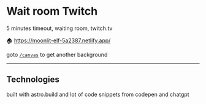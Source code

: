 # Wait room Twitch

5 minutes timeout, waiting room, twitch.tv

🏠 https://moonlit-elf-5a2387.netlify.app/

goto [`/canvas`](https://moonlit-elf-5a2387.netlify.app/canvas) to get another background

---

## Technologies

built with astro.build and lot of code snippets from codepen and chatgpt